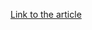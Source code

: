 [Link to the article](https://www.microsoft.com/en-us/security/blog/2023/08/24/flax-typhoon-using-legitimate-software-to-quietly-access-taiwanese-organizations/)
